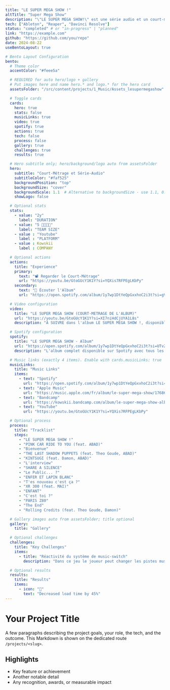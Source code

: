 ```yaml
---
title: "LE SUPER MEGA SHOW !"
altTitle: "Super Mega Show"
description: "\"LE SUPER MEGA SHOW!\" est une série audio et un court-métrage conçus, écrits et réalisés par Arthur Kowskii. Talk-show fictif inzpiré des émissions emblématiques des 70s et ruit de la collaboration entre Arthur Kowskii et le comédien belge Benoit Grimmiaux (Bojack Horseman...) qui incarne le présentateur."
tech: ["Ableton", "Reaper", "Davinci Resolve"]
status: "completed" # or "in-progress" | "planned"
link: "https://example.com"
github: "https://github.com/you/repo"
date: 2024-08-22
useBentoLayout: true

# Bento Layout Configuration
bento:
  # Theme color
  accentColor: "#feee5a"

  # REQUIRED for auto hero/logo + gallery
  # Put images here and name hero.* and logo.* for the hero card
  assetsFolder: "/src/content/projects/1_Music/Assets_lesupermegashow"

  # Toggle cards
  cards:
    hero: true
    stats: false
    musicLinks: true
    video: true
    spotify: true
    actions: true
    tech: false
    process: false
    gallery: true
    challenges: true
    results: true

  # Hero subtitle only; hero/background/logo auto from assetsFolder
  hero:
    subtitle: "Court-Métrage et Série-Audio"
    subtitleColor: "#faf525"
    backgroundPosition: "top"
    backgroundSize: "cover"
    backgroundScale: 1.1  # Alternative to backgroundSize - use 1.1, 0.9, etc.
    showLogo: false

  # Optional stats
  stats:
    - value: "2y"
      label: "DURATION"
    - value: "5 👨‍👩‍👦‍👦"
      label: "TEAM SIZE"
    - value : "Youtube"
      label : "PLATFORM"
    - value : Kowskii
      label : COMPANY

  # Optional actions
  actions:
    title: "Experience"
    primary:
      text: "📽️ Regarder le Court-Métrage"
      url: "https://youtu.be/GtoGUcY1K1Y?si=YQXis7RFPEgLKbPy"
    secondary:
      text: "💽 Écouter l'Album"
      url: "https://open.spotify.com/album/1y7wp1DtYeQpGxxhoC2i3t?si=gVXYTvsqRoC6D18xovDuYg"

  # Video configuration
  video:
    title: "LE SUPER MEGA SHOW (COURT-METRAGE DE L'ALBUM)"
    url: "https://youtu.be/GtoGUcY1K1Y?si=XI7niHdCjUYA1L8s"
    description: "À SUIVRE dans l'album LE SUPER MEGA SHOW !, disponible sur toutes les plateformes. Vous pouvez soutenir et acheter l'album à PRIX LIBRE sur Bandcamp pour soutenir les prochains projets."

  # Spotify configuration
  spotify:
    title: "LE SUPER MEGA SHOW - Album"
    url: "https://open.spotify.com/album/1y7wp1DtYeQpGxxhoC2i3t?si=UTvZ7TS4QWqUKtuilpaMpQ"
    description: "L'album complet disponible sur Spotify avec tous les morceaux et interludes"

  # Music links (exactly 4 items). Enable with cards.musicLinks: true
  musicLinks:
    title: "Music Links"
    items:
      - text: "Spotify"
        url: "https://open.spotify.com/album/1y7wp1DtYeQpGxxhoC2i3t?si=gVXYTvsqRoC6D18xovDuYg"
      - text: "Apple Music"
        url: "https://music.apple.com/fr/album/le-super-mega-show/1768698755"
      - text: "Bandcamp"
        url: "https://kowskii.bandcamp.com/album/le-super-mega-show-album"
      - text: "YouTube"
        url: "https://youtu.be/GtoGUcY1K1Y?si=YQXis7RFPEgLKbPy"

  # Optional process
  process:
    title: "Tracklist"
    steps:
      - "LE SUPER MEGA SHOW !"
      - "PINK CAR RIDE TO YOU (feat. ABAD)"
      - "Bienvenue"
      - "THE LAST SHADOW PUPPETS (feat. Theo Goude, ABAD)"
      - "KINTSUGI (feat. Damon, ABAD)"
      - "L'interview"
      - "SHARE A SILENCE"
      - "Le Public... ?"
      - "ENFER ET LAPIN BLANC"
      - "T'es nouveau c'est ça ?"
      - "XR 300 (feat. MAI)"
      - "ENFANT"
      - "C'est toi ?"
      - "PARIS Z80"
      - "The End"
      - "Rolling Credits (feat. Theo Goude, Damon)"

  # Gallery images auto from assetsFolder; title optional
  gallery:
    title: "Gallery"

  # Optional challenges
  challenges:
    title: "Key Challenges"
    items:
      - title: "Réactivité du système de music-switch"
        description: "Dans ce jeu le joueur peut changer les pistes musicales à volonté grâce au système de switch. Pour une expérience fluide, un système de synchornisation musicale associé a un système de cooldown a permi de rendre cette expérience très satisfaisant pour le joueur."

  # Optional results
  results:
    title: "Results"
    items:
      - icon: "🚀"
        text: "Decreased load time by 45%"
---
```


# Your Project Title

A few paragraphs describing the project goals, your role, the tech, and the outcome. This Markdown is shown on the dedicated route `/projects/<slug>`.

## Highlights

- Key feature or achievement
- Another notable detail
- Any recognition, awards, or measurable impact
